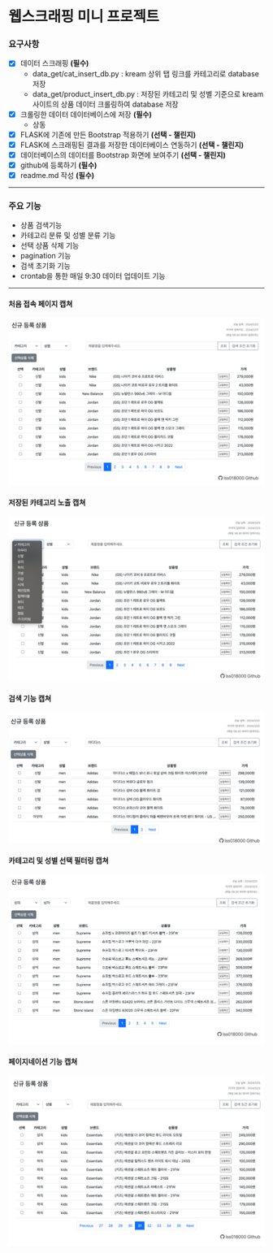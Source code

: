 # 웹스크래핑 미니 프로젝트

### 요구사항
- [x] 데이터 스크래핑 **(필수)**
    - data_get/cat_insert_db.py : kream 상위 탭 링크를 카테고리로 database 저장
    - data_get/product_insert_db.py : 저장된 카테고리 및 성별 기준으로 kream 사이트의 상품 데이터 크롤링하여 database 저장
- [x] 크롤링한 데이터 데이터베이스에 저장 **(필수)**
    - 상동
- [x] FLASK에 기존에 만든 Bootstrap 적용하기 **(선택 - 챌린지)**
- [x] FLASK에 스크래핑된 결과를 저장한 데이터베이스 연동하기 **(선택 - 챌린지)**
- [x] 데이터베이스의 데이터를 Bootstrap 화면에 보여주기 **(선택 - 챌린지)**
- [x] github에 등록하기 **(필수)**
- [x] readme.md 작성 **(필수)**

---

### 주요 기능
- 상품 검색기능
- 카테고리 분류 및 성별 분류 기능
- 선택 상품 삭제 기능
- pagination 기능
- 검색 초기화 기능
- crontab을 통한 매일 9:30 데이터 업데이트 기능

---
#### 처음 접속 페이지 캡쳐
<img src="https://raw.githubusercontent.com/lss018000/git_study/main/Flask_Server/clawling/img/img0.png">

#### 저장된 카테고리 노출 캡쳐
<img src="https://raw.githubusercontent.com/lss018000/git_study/main/Flask_Server/clawling/img/img1.png">

#### 검색 기능 캡쳐
<img src="https://raw.githubusercontent.com/lss018000/git_study/main/Flask_Server/clawling/img/img2.png">

#### 카테고리 및 성별 선택 필터링 캡쳐
<img src="https://raw.githubusercontent.com/lss018000/git_study/main/Flask_Server/clawling/img/img3.png">

#### 페이지네이션 기능 캡쳐
<img src="https://raw.githubusercontent.com/lss018000/git_study/main/Flask_Server/clawling/img/img4.png">


